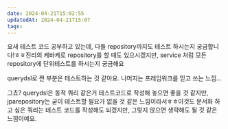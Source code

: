 ```yaml
---
date: 2024-04-21T15:02:55
updatedAt: 2024-04-21T15:07
tags: 
---
```

요새 테스트 코드 공부하고 있는데, 다들 repository까지도 테스트 하시는지 궁금합니다!ㅎㅎ진리의 케바케로 repository를 할 때도 있으시겠지만, service 처럼 모든 repository에 단위테스트를 하시는지 궁금해요

querydsl로 짠 부분은 테스트하는 것 같아요. 나머지는 프레임워크를 믿고 쓰는 느낌...

그쵸? querydsl은 동적 쿼리 같은거 테스트코드로 작성해 놓으면 좋을 것 같지만,  jparepository는 굳이 테스트할 필요가 없을 것 같은 느낌이라서ㅎㅎ이것도 문서화 하고 싶은 쿼리는 테스트 코드를 작성해도 되겠지만, 그렇지 않으면 생략해도 될 것 같은 느낌이예요.